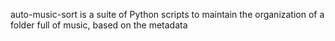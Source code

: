 auto-music-sort is a suite of Python scripts to maintain the organization of a folder full of music, based on the metadata
